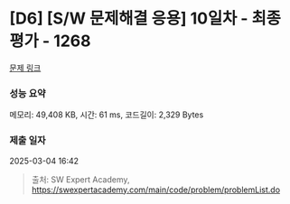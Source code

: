 # [D6] [S/W 문제해결 응용] 10일차 - 최종평가 - 1268 

[문제 링크](https://swexpertacademy.com/main/code/problem/problemDetail.do?contestProbId=AV18U3f6Iw0CFAZN) 

### 성능 요약

메모리: 49,408 KB, 시간: 61 ms, 코드길이: 2,329 Bytes

### 제출 일자

2025-03-04 16:42



> 출처: SW Expert Academy, https://swexpertacademy.com/main/code/problem/problemList.do